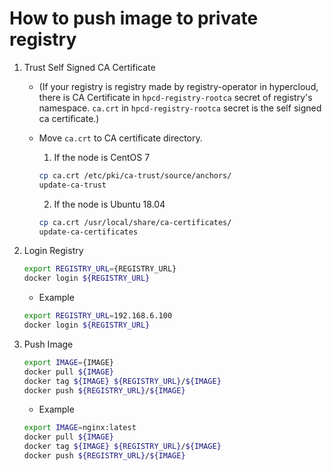# How to push image to private registry

1. Trust Self Signed CA Certificate
    * (If your registry is registry made by registry-operator in hypercloud, there is CA Certificate in `hpcd-registry-rootca` secret of registry's namespace. `ca.crt` in `hpcd-registry-rootca` secret is the self signed ca certificate.)

    * Move `ca.crt` to CA certificate directory.
        1) If the node is CentOS 7
        ```bash
        cp ca.crt /etc/pki/ca-trust/source/anchors/
		update-ca-trust
        ```

		2) If the node is Ubuntu 18.04
		```bash
		cp ca.crt /usr/local/share/ca-certificates/
		update-ca-certificates
		```

2. Login Registry
    ```bash
    export REGISTRY_URL={REGISTRY_URL}
    docker login ${REGISTRY_URL}
    ```

    * Example
    ```bash
    export REGISTRY_URL=192.168.6.100
    docker login ${REGISTRY_URL}
    ```

3. Push Image
    ```bash
    export IMAGE={IMAGE}
    docker pull ${IMAGE}
    docker tag ${IMAGE} ${REGISTRY_URL}/${IMAGE}
    docker push ${REGISTRY_URL}/${IMAGE}
    ```

    * Example
    ```bash
    export IMAGE=nginx:latest
    docker pull ${IMAGE}
    docker tag ${IMAGE} ${REGISTRY_URL}/${IMAGE}
    docker push ${REGISTRY_URL}/${IMAGE}
    ```